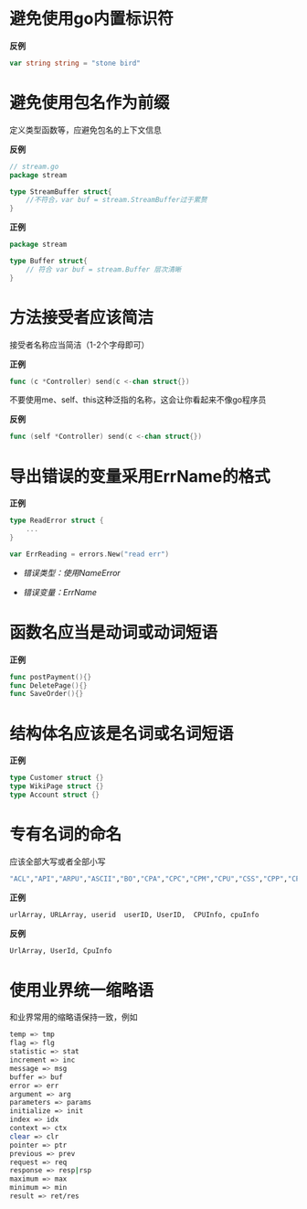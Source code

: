 # 避免使用go内置标识符

**反例**

```go
var string string = "stone bird"
```

# 避免使用包名作为前缀

定义类型函数等，应避免包名的上下文信息

**反例**

```go
// stream.go
package stream

type StreamBuffer struct{ 
    //不符合，var buf = stream.StreamBuffer过于累赘
}
```

**正例**

```go
package stream

type Buffer struct{ 
    // 符合 var buf = stream.Buffer 层次清晰
}
```

# 方法接受者应该简洁

接受者名称应当简洁（1-2个字母即可）

**正例**

```go
func (c *Controller) send(c <-chan struct{})
```

不要使用me、self、this这种泛指的名称，这会让你看起来不像go程序员

**反例**

```go
func (self *Controller) send(c <-chan struct{})
```

# 导出错误的变量采用ErrName的格式

**正例**

```go
type ReadError struct {
    ...
}

var ErrReading = errors.New("read err")
```

- *错误类型：使用NameError*

- *错误变量：ErrName*

# 函数名应当是动词或动词短语

**正例**

```go
func postPayment(){}
func DeletePage(){}
func SaveOrder(){}
```

# 结构体名应该是名词或名词短语

**正例**

```go
type Customer struct {}
type WikiPage struct {}
type Account struct {}
```

# 专有名词的命名

应该全部大写或者全部小写

```bash
"ACL","API","ARPU","ASCII","BO","CPA","CPC","CPM","CPU","CSS","CPP","CPS","CPT","CQRS","CTR","CVR","DNS","DAU","DO","DSP","DTO","EOF","GUID","HTML","HTTP","HTTPS","ID","IO","IP","JSON","KPI","LBS","LHS","MAU","OKR","PC","PV","PO","POJO","QPS","RAM","RHS","RPC","SEM","SEO","SLA","SMTP","SNS","SPAM","SOHO","SQL","SSH","TCP","TLS","TTL","UDP","UGC","UED","UI","UID","UUID","URI","URL","UTF8","UV","VM","VO","VR","XML","XMPP","XSRF","XSS"
```

**正例**

```bash
urlArray, URLArray, userid  userID, UserID,  CPUInfo, cpuInfo
```

**反例**

```bash
UrlArray, UserId, CpuInfo
```

# 使用业界统一缩略语

和业界常用的缩略语保持一致，例如

```bash
temp => tmp
flag => flg
statistic => stat
increment => inc
message => msg
buffer => buf
error => err
argument => arg
parameters => params
initialize => init
index => idx
context => ctx
clear => clr
pointer => ptr
previous => prev
request => req
response => resp|rsp
maximum => max
minimum => min
result => ret/res
```

